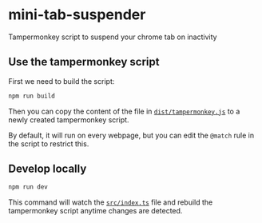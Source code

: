 # mini-tab-suspender

Tampermonkey script to suspend your chrome tab on inactivity

## Use the tampermonkey script

First we need to build the script:

```bash
npm run build
```

Then you can copy the content of the file in [`dist/tampermonkey.js`](dist/tampermonkey.js) to a newly created tampermonkey script.

By default, it will run on every webpage, but you can edit the `@match` rule in the script to restrict this.

## Develop locally

```bash
npm run dev
```

This command will watch the [`src/index.ts`](src/index.ts) file and rebuild the tampermonkey script anytime changes are detected.

